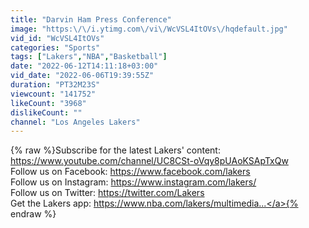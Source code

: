 ```yaml
---
title: "Darvin Ham Press Conference"
image: "https:\/\/i.ytimg.com\/vi\/WcVSL4ItOVs\/hqdefault.jpg"
vid_id: "WcVSL4ItOVs"
categories: "Sports"
tags: ["Lakers","NBA","Basketball"]
date: "2022-06-12T14:11:18+03:00"
vid_date: "2022-06-06T19:39:55Z"
duration: "PT32M23S"
viewcount: "141752"
likeCount: "3968"
dislikeCount: ""
channel: "Los Angeles Lakers"
---
```

{% raw %}Subscribe for the latest Lakers' content: <a rel="nofollow" target="blank" href="https://www.youtube.com/channel/UC8CSt-oVqy8pUAoKSApTxQw">https://www.youtube.com/channel/UC8CSt-oVqy8pUAoKSApTxQw</a><br />Follow us on Facebook: <a rel="nofollow" target="blank" href="https://www.facebook.com/lakers">https://www.facebook.com/lakers</a><br />Follow us on Instagram: <a rel="nofollow" target="blank" href="https://www.instagram.com/lakers/">https://www.instagram.com/lakers/</a><br />Follow us on Twitter: <a rel="nofollow" target="blank" href="https://twitter.com/Lakers">https://twitter.com/Lakers</a><br />Get the Lakers app: <a rel="nofollow" target="blank" href="https://www.nba.com/lakers/multimedia...">https://www.nba.com/lakers/multimedia...</a>{% endraw %}
